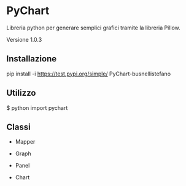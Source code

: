 PyChart
=======

Libreria python per generare semplici grafici tramite la libreria Pillow.

Versione 1.0.3

Installazione
-------------

pip install -i https://test.pypi.org/simple/ PyChart-busnellistefano

Utilizzo
--------

$ python
import pychart

Classi
------

* Mapper

* Graph

* Panel

* Chart
